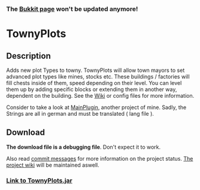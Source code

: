 ### The [Bukkit page](https://dev.bukkit.org/projects/townyplots) won't be updated anymore!

# TownyPlots
## Description

Adds new plot Types to towny.
TownyPlots will allow town mayors to set advanced plot types like mines, stocks etc. 
These buildings / factories will fill chests inside of them, speed depending on their level. You can level them up by adding specific blocks or extending them in another way, dependent on the building. 
See the [Wiki](https://github.com/Pommesritter/TownyPlots/wiki) or config files for more information.

Consider to take a look at [MainPlugin](https://github.com/herbertsfundgrube/GSplugin), another project of mine. 
Sadly, the Strings are all in german and must be translated ( lang file ). 


## Download

**The download file is a debugging file**. Don't expect it to work. 

Also read [commit messages](https://github.com/Pommesritter/TownyPlots/commits/master) for more information on the project status. [The project wiki](https://github.com/Pommesritter/TownyPlots/wiki/) will be maintained aswell.

### **[Link to TownyPlots.jar](https://github.com/Pommesritter/TownyPlots/blob/master/TownyPlots.jar)**


